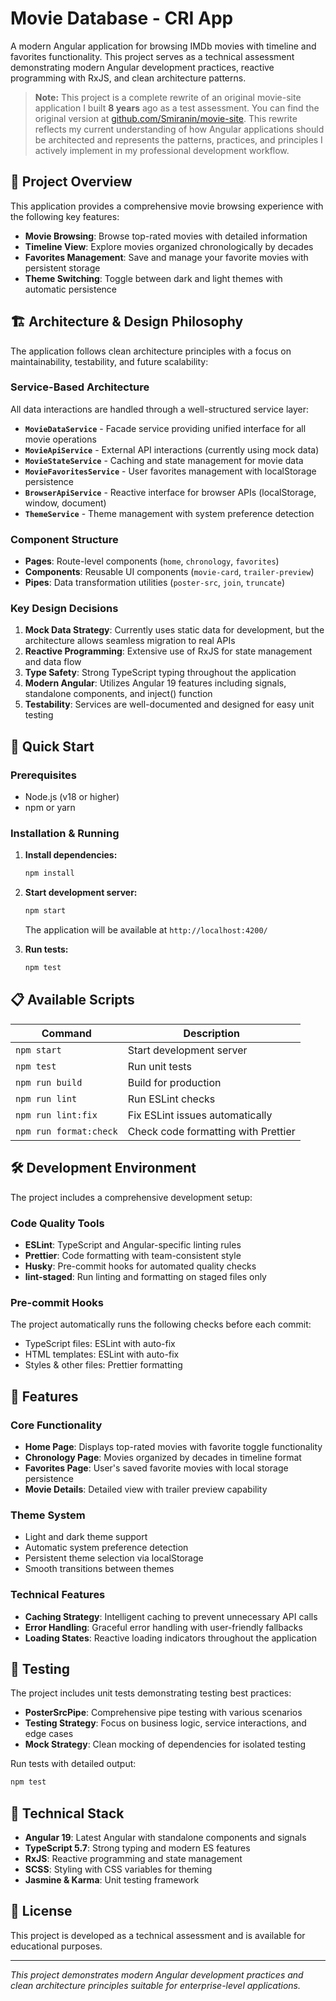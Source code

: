 # Movie Database - CRI App

A modern Angular application for browsing IMDb movies with timeline and favorites functionality. This project serves as a technical assessment demonstrating modern Angular development practices, reactive programming with RxJS, and clean architecture patterns.

> **Note:** This project is a complete rewrite of an original movie-site application I built **8 years** ago as a test assessment. You can find the original version at [github.com/Smiranin/movie-site](https://github.com/Smiranin/movie-site). This rewrite reflects my current understanding of how Angular applications should be architected and represents the patterns, practices, and principles I actively implement in my professional development workflow.

## 🎯 Project Overview

This application provides a comprehensive movie browsing experience with the following key features:

- **Movie Browsing**: Browse top-rated movies with detailed information
- **Timeline View**: Explore movies organized chronologically by decades
- **Favorites Management**: Save and manage your favorite movies with persistent storage
- **Theme Switching**: Toggle between dark and light themes with automatic persistence

## 🏗️ Architecture & Design Philosophy

The application follows clean architecture principles with a focus on maintainability, testability, and future scalability:

### Service-Based Architecture

All data interactions are handled through a well-structured service layer:

- **`MovieDataService`** - Facade service providing unified interface for all movie operations
- **`MovieApiService`** - External API interactions (currently using mock data)
- **`MovieStateService`** - Caching and state management for movie data
- **`MovieFavoritesService`** - User favorites management with localStorage persistence
- **`BrowserApiService`** - Reactive interface for browser APIs (localStorage, window, document)
- **`ThemeService`** - Theme management with system preference detection

### Component Structure

- **Pages**: Route-level components (`home`, `chronology`, `favorites`)
- **Components**: Reusable UI components (`movie-card`, `trailer-preview`)
- **Pipes**: Data transformation utilities (`poster-src`, `join`, `truncate`)

### Key Design Decisions

1. **Mock Data Strategy**: Currently uses static data for development, but the architecture allows seamless migration to real APIs
2. **Reactive Programming**: Extensive use of RxJS for state management and data flow
3. **Type Safety**: Strong TypeScript typing throughout the application
4. **Modern Angular**: Utilizes Angular 19 features including signals, standalone components, and inject() function
5. **Testability**: Services are well-documented and designed for easy unit testing

## 🚀 Quick Start

### Prerequisites

- Node.js (v18 or higher)
- npm or yarn

### Installation & Running

1. **Install dependencies:**

   ```bash
   npm install
   ```

2. **Start development server:**

   ```bash
   npm start
   ```

   The application will be available at `http://localhost:4200/`

3. **Run tests:**
   ```bash
   npm test
   ```

## 📋 Available Scripts

| Command                | Description                         |
| ---------------------- | ----------------------------------- |
| `npm start`            | Start development server            |
| `npm test`             | Run unit tests                      |
| `npm run build`        | Build for production                |
| `npm run lint`         | Run ESLint checks                   |
| `npm run lint:fix`     | Fix ESLint issues automatically     |
| `npm run format:check` | Check code formatting with Prettier |

## 🛠️ Development Environment

The project includes a comprehensive development setup:

### Code Quality Tools

- **ESLint**: TypeScript and Angular-specific linting rules
- **Prettier**: Code formatting with team-consistent style
- **Husky**: Pre-commit hooks for automated quality checks
- **lint-staged**: Run linting and formatting on staged files only

### Pre-commit Hooks

The project automatically runs the following checks before each commit:

- TypeScript files: ESLint with auto-fix
- HTML templates: ESLint with auto-fix
- Styles & other files: Prettier formatting

## 🎨 Features

### Core Functionality

- **Home Page**: Displays top-rated movies with favorite toggle functionality
- **Chronology Page**: Movies organized by decades in timeline format
- **Favorites Page**: User's saved favorite movies with local storage persistence
- **Movie Details**: Detailed view with trailer preview capability

### Theme System

- Light and dark theme support
- Automatic system preference detection
- Persistent theme selection via localStorage
- Smooth transitions between themes

### Technical Features

- **Caching Strategy**: Intelligent caching to prevent unnecessary API calls
- **Error Handling**: Graceful error handling with user-friendly fallbacks
- **Loading States**: Reactive loading indicators throughout the application

## 🧪 Testing

The project includes unit tests demonstrating testing best practices:

- **PosterSrcPipe**: Comprehensive pipe testing with various scenarios
- **Testing Strategy**: Focus on business logic, service interactions, and edge cases
- **Mock Strategy**: Clean mocking of dependencies for isolated testing

Run tests with detailed output:

```bash
npm test
```

## 🔧 Technical Stack

- **Angular 19**: Latest Angular with standalone components and signals
- **TypeScript 5.7**: Strong typing and modern ES features
- **RxJS**: Reactive programming and state management
- **SCSS**: Styling with CSS variables for theming
- **Jasmine & Karma**: Unit testing framework

## 📄 License

This project is developed as a technical assessment and is available for educational purposes.

---

_This project demonstrates modern Angular development practices and clean architecture principles suitable for enterprise-level applications._

